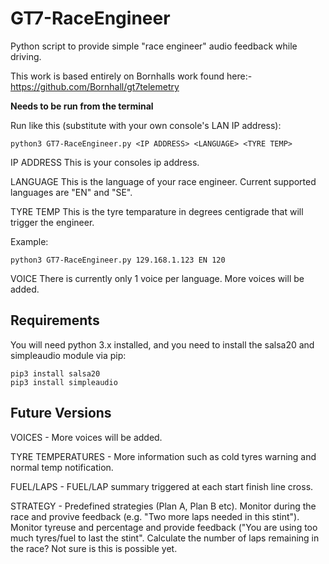# GT7-RaceEngineer
Python script to provide simple "race engineer" audio feedback while driving.

This work is based entirely on Bornhalls work found here:- https://github.com/Bornhall/gt7telemetry

**Needs to be run from the terminal**

Run like this (substitute with your own console's LAN IP address):

    python3 GT7-RaceEngineer.py <IP ADDRESS> <LANGUAGE> <TYRE TEMP>
    
IP ADDRESS
This is your consoles ip address.
	
LANGUAGE
This is the language of your race engineer. Current supported languages are "EN" and "SE".

TYRE TEMP
This is the tyre temparature in degrees centigrade that will trigger the engineer. 

Example:

    python3 GT7-RaceEngineer.py 129.168.1.123 EN 120

VOICE
There is currently only 1 voice per language. More voices will be added.

## Requirements
You will need python 3.x installed, and you need to install the salsa20 and simpleaudio module via pip:

    pip3 install salsa20
    pip3 install simpleaudio


## Future Versions

VOICES - More voices will be added.

TYRE TEMPERATURES - More information such as cold tyres warning and normal temp notification.

FUEL/LAPS - FUEL/LAP summary triggered at each start finish line cross.

STRATEGY - Predefined strategies (Plan A, Plan B etc). Monitor during the race and provive feedback (e.g. "Two more laps needed in this stint"). Monitor tyreuse and percentage and provide feedback ("You are using too much tyres/fuel to last the stint". Calculate the number of laps remaining in the race? Not sure is this is possible yet.
